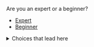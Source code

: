 Are you an expert or a beginner?



- [Expert](start3_ca.md)
- [Beginner](start3_cb.md)
 
 
<details>
<summary>Choices that lead here</summary>


- Operating System: [Windows](start2_a.md) [Linux](start2_b.md) **MacOS**
- Skill level: [Expert](start2_ca.md) [Beginner](start2_cb.md)
</details>
